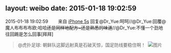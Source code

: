 layout: weibo
date: 2015-01-18 19:02:59
---
<meta name="referrer" content="no-referrer" />

2015-01-18 19:02:59  &nbsp;&nbsp;&nbsp;&nbsp;&nbsp;&nbsp; 来自 <a href="sinaweibo://customweibosource" rel="nofollow">iPhone 5s</a>
回复@Dr_Yue:呵呵//@Dr_Yue:回覆@魔人布布布布欧:哈哈~~还是同样地配方~还是熟悉的味道~~//@Dr_Yue:不懂一个劲地往回踢是怎么回事[拜拜]
>  @虎扑足球: 朝鲜队这脚远射真是石破天惊，国足防线要稳住啊！ ​​​
>  ![图片](https://ww3.sinaimg.cn/large/653d411egw1eodv0kuy03g20b4069e82.gif)
